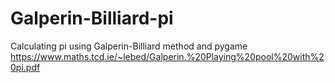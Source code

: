 # Galperin-Billiard-pi
Calculating pi using Galperin-Billiard method and pygame
https://www.maths.tcd.ie/~lebed/Galperin.%20Playing%20pool%20with%20pi.pdf
